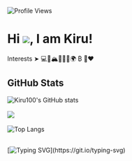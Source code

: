 ![Profile Views](https://komarev.com/ghpvc/?username=Kiru100&color=blue)
# Hi ![](https://user-images.githubusercontent.com/18350557/176309783-0785949b-9127-417c-8b55-ab5a4333674e.gif), I am Kiru!

Interests ➤ 💻📱🏔️🚵‍♂️🥾🌍 ₿ 🚀❤️

## GitHub Stats

![Kiru100's GitHub stats](https://github-readme-stats.vercel.app/api?username=Kiru100&show_icons=true&theme=radical)<br/><br/>
![](https://github-readme-streak-stats.herokuapp.com/?user=Kiru100&&theme=radical)<br/><br/>
![Top Langs](https://github-readme-stats.vercel.app/api/top-langs/?username=Kiru100&layout=compact&theme=radical)<br/><br/>

[![Typing SVG](https://readme-typing-svg.demolab.com?font=Fira+Code&pause=1000&color=9F2F61&width=435&lines=Thank+you+for+stopping+by!)](https://git.io/typing-svg)
